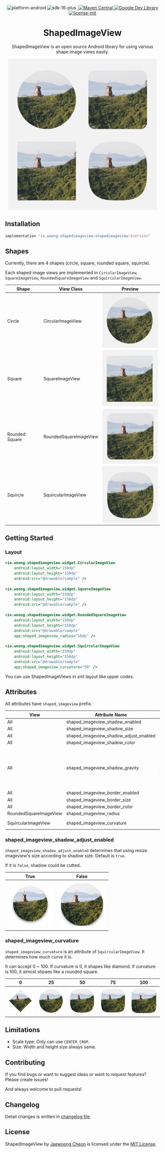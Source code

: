 <div align="center">
    <img alt="platform-android" src="https://img.shields.io/badge/Platform-Android-green?logo=android&logoColor=green">
    <img alt="sdk-16-plus" src="https://img.shields.io/badge/SDK-16%2B-green?logo=android&logoColor=green">
    <a href="https://github.com/woongdev/ShapedImageView/actions/workflows/build.yml">
        <img alt="" src="https://github.com/woongdev/ShapedImageView/actions/workflows/build.yml/badge.svg">
    </a>
    <a href="https://search.maven.org/artifact/io.woong.shapedimageview/shapedimageview">
        <img alt="Maven Central" src="https://img.shields.io/maven-central/v/io.woong.shapedimageview/shapedimageview?label=Maven%20Central&logo=apache%20maven&logoColor=orange">
    </a>
    <a href="https://devlibrary.withgoogle.com/products/android/repos/woongdev-ShapedImageView">
        <img alt="Google Dev Library" src="https://img.shields.io/badge/Google%20Dev%20Library-4285F4?logo=google&logoColor=white">
    </a>
    <a href="./LICENSE">
        <img alt="license-mit" src="https://img.shields.io/badge/License-MIT-blue?logo=apache&logoColor=blue">
    </a>
    <h1>ShapedImageView</h1>
    <p>ShapedImageView is an open source Android library for using various shape image views easily.</p>
    <p><img alt="preview" src="./art/preview.png"></p>
</div>

## Installation

```groovy
implementation "io.woong.shapedimageview:shapedimageview:$version"
```

## Shapes

Currently, there are 4 shapes (circle, square, rounded square, squircle).

Each shaped image views are implemented in `CircularImageView`, `SquareImageView`, `RoundedSquareImageView` and `SquircularImageView`.

| Shape | View Class | Preview |
| --- | --- | --- |
| Circle | CircularImageView | <img alt="timg1" src="./art/circular.png" width="196"> |
| Square | SquareImageView | <img alt="timg2" src="./art/square.png" width="196"> |
| Rounded Square | RoundedSquareImageView | <img alt="timg3" src="./art/rounded_square.png" width="196"> |
| Squircle | SquircularImageView | <img alt="timg4" src="./art/squircular.png" width="196"> |

## Getting Started

### Layout

```xml
<io.woong.shapedimageview.widget.CircularImageView
    android:layout_width="150dp"
    android:layout_height="150dp"
    android:src="@drawable/sample" />

<io.woong.shapedimageview.widget.SquareImageView
    android:layout_width="150dp"
    android:layout_height="150dp"
    android:src="@drawable/sample" />

<io.woong.shapedimageview.widget.RoundedSquareImageView
    android:layout_width="150dp"
    android:layout_height="150dp"
    android:src="@drawable/sample"
    app:shaped_imageview_radius="16dp" />

<io.woong.shapedimageview.widget.SquircularImageView
    android:layout_width="150dp"
    android:layout_height="150dp"
    android:src="@drawable/sample"
    app:shaped_imageview_curvature="50" />
```

You can use ShapedImageViews in xml layout like upper codes.

## Attributes

All attributes have `shaped_imageview` prefix.

| View | Attribute Name | Type | Default |
| --- | --- | --- | --- |
| All | shaped_imageview_shadow_enabled | Boolean | true |
| All | shaped_imageview_shadow_size | Dimension | 0dp |
| All | shaped_imageview_shadow_adjust_enabled | Boolean | true |
| All | shaped_imageview_shadow_color | Color | #888888 |
| All | shaped_imageview_shadow_gravity | center,<br> left, top, right, bottom,<br>top_left, top_right,<br>bottom_right, bottom_left | center |
| All | shaped_imageview_border_enabled | Boolean | true |
| All | shaped_imageview_border_size | Dimension | 0dp |
| All | shaped_imageview_border_color | Color | #444444 |
| RoundedSquareImageView | shaped_imageview_radius | Dimension | 0dp |
| SquircularImageView | shaped_imageview_curvature | Integer | 50 (0 ~ 100) | 

### shaped_imageview_shadow_adjust_enabled

`shaped_imageview_shadow_adjust_enabled` determines that using resize imageview's size according to shadow size.
Default is `true`.

If it is `false`, shadow could be cutted.

| True | False |
| --- | --- |
| ![adjust_true](./art/shadow_adjust_true.png) | ![adjust_false](./art/shadow_adjust_false.png) |

### shaped_imageview_curvature 
`shaped_imageview_curvature` is an attribute of `SquircularImageView`.
It determines how much curve it is.

It can accept 0 ~ 100. If curvature is 0, it shapes like diamond. If curvature is 100, it almost shpaes like a rounded square.

| 0 | 25 | 50 | 75 | 100 |
| --- | --- | --- | --- | --- |
| ![c0](./art/squircle_curvature_0.png) | ![c25](./art/squircle_curvature_25.png) | ![c50](./art/squircle_curvature_50.png.png) | ![c75](./art/squircle_curvature_75.png.png) | ![c100](./art/squircle_curvature_100.png) |

## Limitations

- Scale type: Only can use `CENTER_CROP`.
- Size: Width and height size always same.

## Contributing

If you find bugs or want to suggest ideas or want to request features? Please create issues!

And always welcome to pull requests!

## Changelog

Detail changes is written in [changelog file](./CHANGELOG.md).

## License

ShapedImageView by [Jaewoong Cheon](https://github.com/woongdev) is licensed under the [MIT License](./LICENSE).